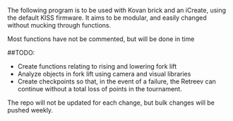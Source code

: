 The following program is to be used with Kovan brick and an iCreate, using the default KISS firmware. It aims to be modular, and easily changed without mucking through functions.  

Most functions have not be commented, but will be done in time

##TODO:
- Create functions relating to rising and lowering fork lift
- Analyze objects in fork lift using camera and visual libraries
- Create checkpoints so that, in the event of a failure, the Retreev can continue without a total loss of points in the tournament.


The repo will not be updated for each change, but bulk changes will be pushed weekly.
